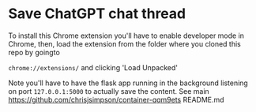 # Save ChatGPT chat thread

To install this Chrome extension you'll have to enable developer mode in Chrome,
then, load the extension from the folder where you cloned this repo by goingto 

`chrome://extensions/` and clicking 'Load Unpacked'

Note you'll have to have the flask app running in the background listening on 
port `127.0.0.1:5000` to actually save the content.
See main https://github.com/chrisjsimpson/container-qqm9ets README.md
